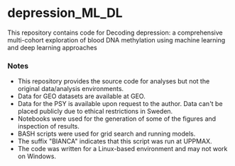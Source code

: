 # depression_ML_DL
This repository contains code for Decoding depression: a comprehensive multi-cohort exploration of blood DNA methylation using machine learning and deep learning approaches

### Notes
 - This repository provides the source code for analyses but not the original data/analysis environments.
 - Data for GEO datasets are available at GEO.
 - Data for the PSY is available upon request to the author. Data can't be placed publicly due to ethical restrictions in Sweden.
 - Notebooks were used for the generation of some of the figures and inspection of results.
 - BASH scripts were used for grid search and running models.
 - The suffix "BIANCA" indicates that this script was run at UPPMAX.
 - The code was written for a Linux-based environment and may not work on Windows.
